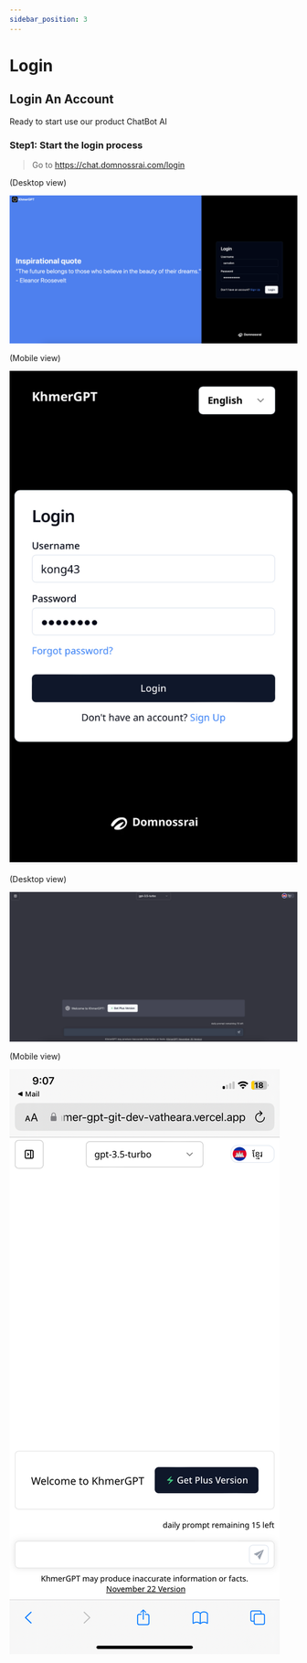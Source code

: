 ```yaml
---
sidebar_position: 3
---
```


# Login

## Login An Account
Ready to start use our product ChatBot AI

### Step1: Start the login process

> Go to https://chat.domnossrai.com/login

(Desktop view)

![](../../static/img/desktop-en/login-page-en.png)

(Mobile view)

![](../../static/img/mobile-en/mobile-login-page-en.png)

<!-- <img src="../../static/img/mobile-en/mobile-login-page-en.png" width="250"> -->


(Desktop view)

![](../../static/img/desktop-en/home-page-en.png)


(Mobile view)

![](../../static/img/mobile-en/mobile-home-page-en.png)

<!-- <img src="../../static/img/mobile-en/mobile-home-page-en.png" width="250"> -->
